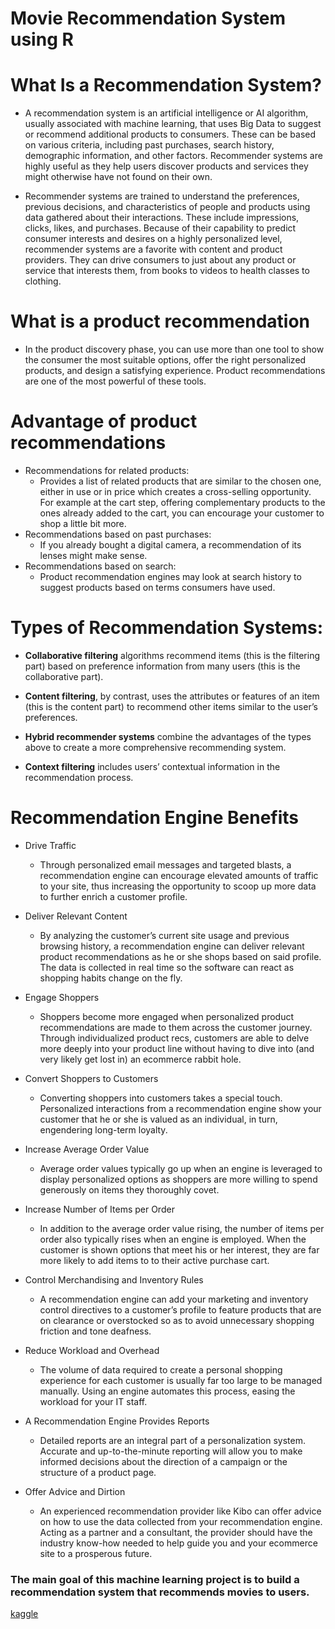 # Movie Recommendation System using R

# What Is a Recommendation System?
- A recommendation system is an artificial intelligence or AI algorithm, usually associated with machine learning, that uses Big Data to suggest or recommend additional products to consumers. These can be based on various criteria, including past purchases, search history, demographic information, and other factors. Recommender systems are highly useful as they help users discover products and services they might otherwise have not found on their own.

- Recommender systems are trained to understand the preferences, previous decisions, and characteristics of people and products using data gathered about their interactions. These include impressions, clicks, likes, and purchases. Because of their capability to predict consumer interests and desires on a highly personalized level, recommender systems are a favorite with content and product providers. They can drive consumers to just about any product or service that interests them, from books to videos to health classes to clothing.

# What is a product recommendation
- In the product discovery phase, you can use more than one tool to show the consumer the most suitable options, offer the right personalized products, and design a satisfying experience. Product recommendations are one of the most powerful of these tools.

# Advantage of product recommendations
- Recommendations for related products: 
    - Provides a list of related products that are similar to the chosen one, either in use or in price which creates a cross-selling opportunity. For example at the cart step, offering complementary products to the ones already added to the cart, you can encourage your customer to shop a little bit more.
- Recommendations based on past purchases: 
    - If you already bought a digital camera, a recommendation of its lenses might make sense.
- Recommendations based on search: 
    - Product recommendation engines may look at search history to suggest products based on terms consumers have used.

# Types of Recommendation Systems:
- **Collaborative filtering** algorithms recommend items (this is the filtering part) based on preference information from many users (this is the collaborative part). 

- **Content filtering**, by contrast, uses the attributes or features of an item  (this is the content part) to recommend other items similar to the user’s preferences. 

- **Hybrid recommender systems** combine the advantages of the types above to create a more comprehensive recommending system.

- **Context filtering** includes users’ contextual information in the recommendation process. 

# Recommendation Engine Benefits
- Drive Traffic
    - Through personalized email messages and targeted blasts, a recommendation engine can encourage elevated amounts of traffic to your site, thus increasing the opportunity to scoop up more data to further enrich a customer profile.

- Deliver Relevant Content
    - By analyzing the customer’s current site usage and previous browsing history, a recommendation engine can deliver relevant product recommendations as he or she shops based on said profile. The data is collected in real time so the software can react as shopping habits change on the fly.

- Engage Shoppers
    - Shoppers become more engaged when personalized product recommendations are made to them across the customer journey. Through individualized product recs, customers are able to delve more deeply into your product line without having to dive into (and very likely get lost in) an ecommerce rabbit hole.

- Convert Shoppers to Customers
    - Converting shoppers into customers takes a special touch. Personalized interactions from a recommendation engine show your customer that he or she is valued as an individual, in turn, engendering long-term loyalty.

- Increase Average Order Value
    - Average order values typically go up when an engine is leveraged to display personalized options as shoppers are more willing to spend generously on items they thoroughly covet.

- Increase Number of Items per Order
    - In addition to the average order value rising, the number of items per order also typically rises when an engine is employed. When the customer is shown options that meet his or her interest, they are far more likely to add items to to their active purchase cart.

- Control Merchandising and Inventory Rules
    - A recommendation engine can add your marketing and inventory control directives to a customer’s profile to feature products that are on clearance or overstocked so as to avoid unnecessary shopping friction and tone deafness.

- Reduce Workload and Overhead
    - The volume of data required to create a personal shopping experience for each customer is usually far too large to be managed manually. Using an engine automates this process, easing the workload for your IT staff.

- A Recommendation Engine Provides Reports
    - Detailed reports are an integral part of a personalization system. Accurate and up-to-the-minute reporting will allow you to make informed decisions about the direction of a campaign or the structure of a product page.

- Offer Advice and Dirtion
    - An experienced recommendation provider like Kibo can offer advice on how to use the data collected from your recommendation engine. Acting as a partner and a consultant, the provider should have the industry know-how needed to help guide you and your ecommerce site to a prosperous future.


### The main goal of this machine learning project is to build a recommendation system that recommends movies to users.

[kaggle](https://www.kaggle.com/code/amirmotefaker/movie-recommendation-system-using-r/notebook)
